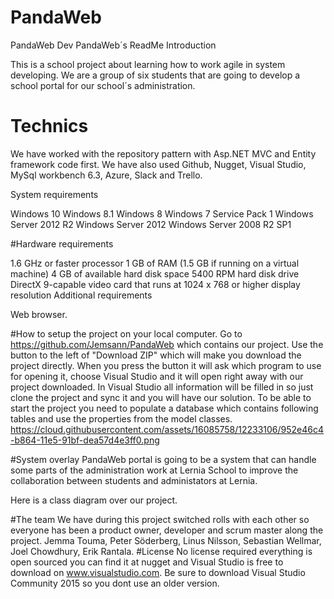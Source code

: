 # PandaWeb
PandaWeb Dev
PandaWeb´s ReadMe
Introduction

This is a school project about learning how to work agile in system developing.
We are a group of six students that are going to develop a school portal for our school´s administration.

# Technics
We have worked with the repository pattern with Asp.NET MVC and Entity framework code first. We have also used Github, Nugget, Visual Studio, MySql workbench 6.3, Azure, Slack and Trello.

System requirements

Windows 10
Windows 8.1
Windows 8
Windows 7 Service Pack 1
Windows Server 2012 R2
Windows Server 2012
Windows Server 2008 R2 SP1

#Hardware requirements

1.6 GHz or faster processor
1 GB of RAM (1.5 GB if running on a virtual machine)
4 GB of available hard disk space
5400 RPM hard disk drive
DirectX 9-capable video card that runs at 1024 x 768 or higher display resolution
Additional requirements

Web browser.

#How to setup the project on your local computer.
Go to https://github.com/Jemsann/PandaWeb which contains our project.
Use the button to the left of "Download ZIP" which will make you download the project directly. When you press the button it will ask which program to use for opening it, choose Visual Studio and it will open right away with our project downloaded. In Visual Studio all information will be filled in so just clone the project and sync it and you will have our solution. To be able to start the project you need to populate a database which contains following tables and use the properties from the model classes. 
https://cloud.githubusercontent.com/assets/16085758/12233106/952e46c4-b864-11e5-91bf-dea57d4e3ff0.png

#System overlay
PandaWeb portal is going to be a system that can handle some parts of the administration work at Lernia School to improve the collaboration between students and administators at Lernia.

Here is a class diagram over our project.

#The team
We have during this project switched rolls with each other so everyone has been a product owner, developer and scrum master along the project.
Jemma Touma,
Peter Söderberg,
Linus Nilsson,
Sebastian Wellmar,
Joel Chowdhury,
Erik Rantala.
#License
No license required everything is open sourced you can find it at nugget and Visual Studio is free to download on www.visualstudio.com. Be sure to download Visual Studio Community 2015 so you dont use an older version.
